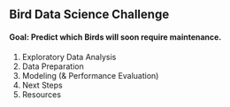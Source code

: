 ## Bird Data Science Challenge

#### Goal: Predict which Birds will soon require maintenance.

1. Exploratory Data Analysis
2. Data Preparation
3. Modeling (& Performance Evaluation)
4. Next Steps
5. Resources
